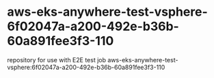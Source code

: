 # aws-eks-anywhere-test-vsphere-6f02047a-a200-492e-b36b-60a891fee3f3-110
repository for use with E2E test job aws-eks-anywhere-test-vsphere:6f02047a-a200-492e-b36b-60a891fee3f3-110
